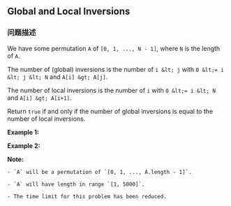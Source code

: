 ## Global and Local Inversions  
### 问题描述
We have some permutation `A` of `[0, 1, ..., N - 1]`, where `N` is the length of `A`.

The number of (global) inversions is the number of `i &lt; j` with `0 &lt;= i &lt; j &lt; N` and `A[i] &gt; A[j]`.

The number of local inversions is the number of `i` with `0 &lt;= i &lt; N` and `A[i] &gt; A[i+1]`.

Return `true`&nbsp;if and only if the number of global inversions is equal to the number of local inversions.

**Example 1:**

**Example 2:**

**Note:**

	- `A` will be a permutation of `[0, 1, ..., A.length - 1]`.
	- `A` will have length in range `[1, 5000]`.
	- The time limit for this problem has been reduced.
